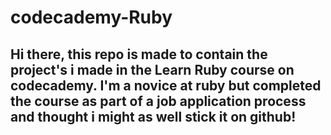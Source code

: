 # codecademy-Ruby

## Hi there, this repo is made to contain the project's i made in the Learn Ruby course on codecademy. I'm a novice at ruby but completed the course as part of a job application process and thought i might as well stick it on github!
